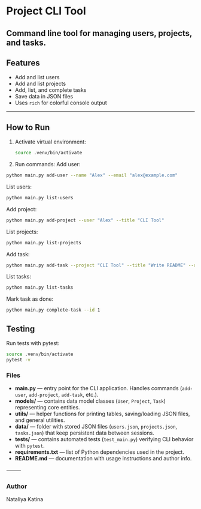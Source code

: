 # Project CLI Tool
Command line tool for managing **users**, **projects**, and **tasks**.  
---
## Features
- Add and list users  
- Add and list projects  
- Add, list, and complete tasks  
- Save data in JSON files  
- Uses `rich` for colorful console output
---
## How to Run
1. Activate virtual environment:
   ```bash
   source .venv/bin/activate

2. Run commands:
Add user:
```bash
python main.py add-user --name "Alex" --email "alex@example.com"
```
List users:
```bash
python main.py list-users
```
Add project:
```bash
python main.py add-project --user "Alex" --title "CLI Tool"
```
List projects:
```bash
python main.py list-projects
```
Add task:
```bash
python main.py add-task --project "CLI Tool" --title "Write README" --assigned-to "Alex"
```
List tasks:
```bash
python main.py list-tasks
```
Mark task as done:
```bash
python main.py complete-task --id 1
```
## Testing

Run tests with pytest:

```bash
source .venv/bin/activate
pytest -v
```

### Files
 - **main.py** — entry point for the CLI application. Handles commands (`add-user`, `add-project`, `add-task`, etc.).
- **models/** — contains data model classes (`User`, `Project`, `Task`) representing core entities.
- **utils/** — helper functions for printing tables, saving/loading JSON files, and general utilities.
- **data/** — folder with stored JSON files (`users.json`, `projects.json`, `tasks.json`) that keep persistent data between sessions.
- **tests/** — contains automated tests (`test_main.py`) verifying CLI behavior with `pytest`.
- **requirements.txt** — list of Python dependencies used in the project.
- **README.md** — documentation with usage instructions and author info.

⸻

### Author
Nataliya Katina